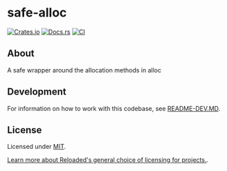 # safe-alloc

[![Crates.io](https://img.shields.io/crates/v/safe-alloc.svg)](https://crates.io/crates/safe-alloc)
[![Docs.rs](https://docs.rs/safe-alloc/badge.svg)](https://docs.rs/safe-alloc)
[![CI](https://github.com/Sewer56/safe-alloc/actions/workflows/rust.yml/badge.svg)](https://github.com/Sewer56/safe-alloc/actions)

## About

A safe wrapper around the allocation methods in alloc



## Development

For information on how to work with this codebase, see [README-DEV.MD](README-DEV.MD).

## License

Licensed under [MIT](./LICENSE).  

[Learn more about Reloaded's general choice of licensing for projects.][reloaded-license].  

[codecov]: https://about.codecov.io/
[crates-io-key]: https://crates.io/settings/tokens
[nuget-key]: https://www.nuget.org/account/apikeys
[reloaded-license]: https://reloaded-project.github.io/Reloaded.MkDocsMaterial.Themes.R2/Pages/license/